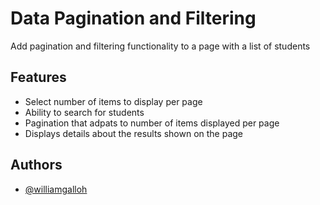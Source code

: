 # Data Pagination and Filtering

Add pagination and filtering functionality to a page with a list of students


## Features

- Select number of items to display per page
- Ability to search for students
- Pagination that adpats to number of items displayed per page
- Displays details about the results shown on the page


## Authors

- [@williamgalloh](https://github.com/williamgalloh)

